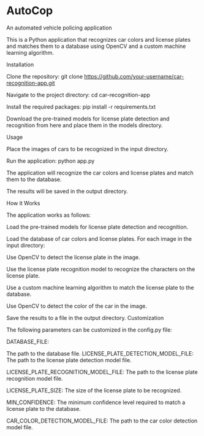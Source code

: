 # AutoCop
An automated vehicle policing application 


This is a Python application that recognizes car colors and license plates and matches them to a database using OpenCV and a custom machine learning algorithm.

Installation

Clone the repository: git clone https://github.com/your-username/car-recognition-app.git

Navigate to the project directory: cd car-recognition-app

Install the required packages: pip install -r requirements.txt

Download the pre-trained models for license plate detection and 
recognition from here and place them in the models directory.


Usage

Place the images of cars to be recognized in the input directory.

Run the application: python app.py

The application will recognize the car colors and license plates and match them to the database.

The results will be saved in the output directory.



How it Works


The application works as follows:

Load the pre-trained models for license plate detection and recognition.

Load the database of car colors and license plates.
For each image in the input directory:

Use OpenCV to detect the license plate in the image.

Use the license plate recognition model to recognize the characters on the license plate.

Use a custom machine learning algorithm to match the license plate to the database.

Use OpenCV to detect the color of the car in the image.

Save the results to a file in the output directory.
Customization

The following parameters can be customized in the config.py file:



DATABASE_FILE: 

The path to the database file.
LICENSE_PLATE_DETECTION_MODEL_FILE: The path to the license plate detection model file.

LICENSE_PLATE_RECOGNITION_MODEL_FILE: The path to the license plate recognition model file.

LICENSE_PLATE_SIZE: The size of the license plate to be recognized.

MIN_CONFIDENCE: The minimum confidence level required to match a license plate to the database.

CAR_COLOR_DETECTION_MODEL_FILE: The path to the car color detection model file.

